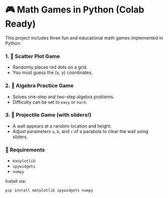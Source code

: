 # 🎮 Math Games in Python (Colab Ready)

This project includes three fun and educational math games implemented in Python:

### 1. 📌 Scatter Plot Game
- Randomly places red dots on a grid.
- You must guess the (x, y) coordinates.

### 2. 🧠 Algebra Practice Game
- Solves one-step and two-step algebra problems.
- Difficulty can be set to `easy` or `hard`.

### 3. 🎯 Projectile Game (with sliders!)
- A wall appears at a random location and height.
- Adjust parameters `a`, `b`, and `c` of a parabola to clear the wall using sliders.

### 🔧 Requirements
- `matplotlib`
- `ipywidgets`
- `numpy`

Install via:
```bash
pip install matplotlib ipywidgets numpy
